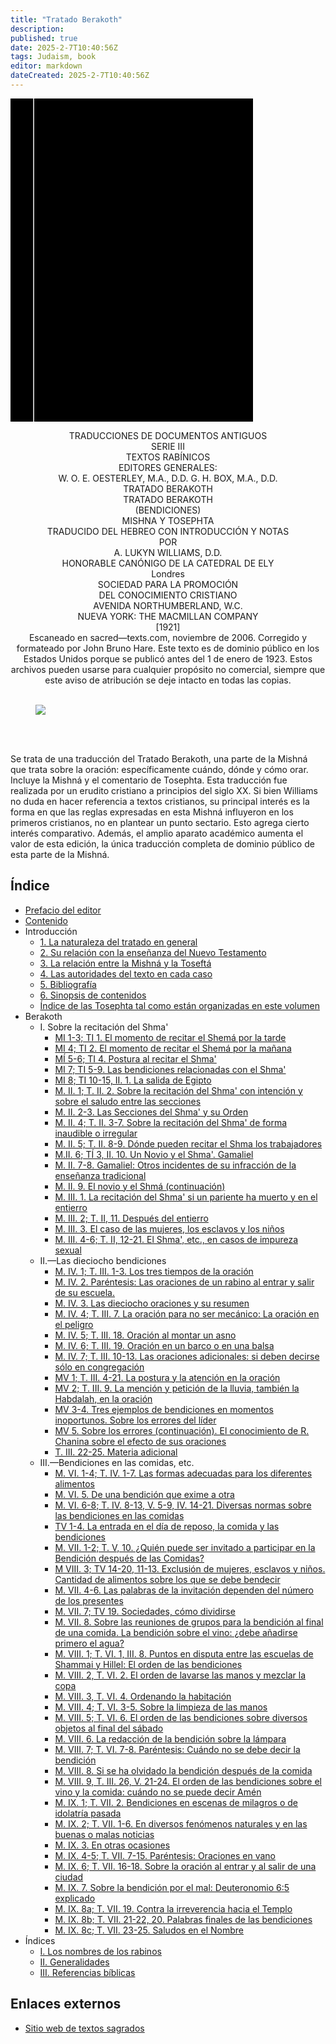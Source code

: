 ```yaml
---
title: "Tratado Berakoth"
description: 
published: true
date: 2025-2-7T10:40:56Z
tags: Judaism, book
editor: markdown
dateCreated: 2025-2-7T10:40:56Z
---
```


<div class="urantiapedia-book-front urantiapedia-book-islam"><svg xmlns="http://www.w3.org/2000/svg" width="102.6mm" height="136.8mm" viewBox="0 0 102.6 136.8" version="1.1">	<g transform="translate(-7,-5)">		<rect width="9.6" height="136.8" x="7" y="5" />		<rect width="96.9" height="136.8" x="17" y="5" />		<text style="font-size:5px" x="61" y="22">A. Lukyn Williams</text>		<text style="font-size:4px" x="61" y="125">1921</text>		<text style="font-size:9px" x="61" y="60">Tratado Berakoth</text>	</g></svg></div><p style="text-align:center;">TRADUCCIONES DE DOCUMENTOS ANTIGUOS<br>SERIE III<br>TEXTOS RABÍNICOS<br>EDITORES GENERALES:<br>W. O. E. OESTERLEY, M.A., D.D. G. H. BOX, M.A., D.D.<br>TRATADO BERAKOTH<br><span class="text-h3">TRATADO BERAKOTH</span><br>(BENDICIONES)<br>MISHNA Y TOSEPHTA<br>TRADUCIDO DEL HEBREO CON INTRODUCCIÓN Y NOTAS<br>POR<br><span class="text-h5">A. LUKYN WILLIAMS, D.D.</span><br>HONORABLE CANÓNIGO DE LA CATEDRAL DE ELY<br>Londres<br>SOCIEDAD PARA LA PROMOCIÓN<br>DEL CONOCIMIENTO CRISTIANO<br>AVENIDA NORTHUMBERLAND, W.C.<br>NUEVA YORK: THE MACMILLAN COMPANY<br>[1921]<br>Escaneado en sacred—texts.com, noviembre de 2006. Corregido y formateado por John Bruno Hare. Este texto es de dominio público en los Estados Unidos porque se publicó antes del 1 de enero de 1923. Estos archivos pueden usarse para cualquier propósito no comercial, siempre que este aviso de atribución se deje intacto en todas las copias.<br><br></p><figure id="Figure_1" class="image urantiapedia image-style-align-center"><img src="/image/book/Judaism/Tractate_Berakoth/barukh.jpg"></figure><br style="clear:both;"/><br>Se trata de una traducción del Tratado Berakoth, una parte de la Mishná que trata sobre la oración: específicamente cuándo, dónde y cómo orar. Incluye la Mishná y el comentario de Tosephta. Esta traducción fue realizada por un erudito cristiano a principios del siglo XX. Si bien Williams no duda en hacer referencia a textos cristianos, su principal interés es la forma en que las reglas expresadas en esta Mishná influyeron en los primeros cristianos, no en plantear un punto sectario. Esto agrega cierto interés comparativo. Además, el amplio aparato académico aumenta el valor de esta edición, la única traducción completa de dominio público de esta parte de la Mishná.
## Índice

- [Prefacio del editor](/es/book/Judaism/Tractate_Berakoth/Editors_Preface)
- [Contenido](/es/book/Judaism/Tractate_Berakoth/Contents)
- Introducción
	- [1. La naturaleza del tratado en general](/es/book/Judaism/Tractate_Berakoth/Introduction_1)
	- [2. Su relación con la enseñanza del Nuevo Testamento](/es/book/Judaism/Tractate_Berakoth/Introduction_2)
	- [3. La relación entre la Mishná y la Toseftá](/es/book/Judaism/Tractate_Berakoth/Introduction_3)
	- [4. Las autoridades del texto en cada caso](/es/book/Judaism/Tractate_Berakoth/Introduction_4)
	- [5. Bibliografía](/es/book/Judaism/Tractate_Berakoth/Introduction_5)
	- [6. Sinopsis de contenidos](/es/book/Judaism/Tractate_Berakoth/Introduction_6)
	- [Índice de las Tosephta tal como están organizadas en este volumen](/es/book/Judaism/Tractate_Berakoth/Introduction_7)
- Berakoth
	- I. Sobre la recitación del Shma'
		- [MI 1-3; TI 1. El momento de recitar el Shemá por la tarde](/es/book/Judaism/Tractate_Berakoth/Berakoth_1_1)
		- [MI 4; TI 2. El momento de recitar el Shemá por la mañana](/es/book/Judaism/Tractate_Berakoth/Berakoth_1_1#p4)
		- [MÍ 5-6; TI 4. Postura al recitar el Shma'](/es/book/Judaism/Tractate_Berakoth/Berakoth_1_1#p5)
		- [MI 7; TI 5-9. Las bendiciones relacionadas con el Shma'](/es/book/Judaism/Tractate_Berakoth/Berakoth_1_1#p7)
		- [MI 8; TI 10-15, II. 1. La salida de Egipto](/es/book/Judaism/Tractate_Berakoth/Berakoth_1_1#p8)
		- [M. II. 1; T. II. 2. Sobre la recitación del Shma' con intención y sobre el saludo entre las secciones](/es/book/Judaism/Tractate_Berakoth/Berakoth_1_2)
		- [M. II. 2-3. Las Secciones del Shma' y su Orden](/es/book/Judaism/Tractate_Berakoth/Berakoth_1_2#p2)
		- [M. II. 4; T. II. 3-7. Sobre la recitación del Shma' de forma inaudible o irregular](/es/book/Judaism/Tractate_Berakoth/Berakoth_1_2#p4)
		- [M. II. 5; T. II. 8-9. Dónde pueden recitar el Shma los trabajadores](/es/book/Judaism/Tractate_Berakoth/Berakoth_1_2#p5)
		- [M.II. 6; TÍ 3, II. 10. Un Novio y el Shma'. Gamaliel](/es/book/Judaism/Tractate_Berakoth/Berakoth_1_2#p6)
		- [M. II. 7-8. Gamaliel: Otros incidentes de su infracción de la enseñanza tradicional](/es/book/Judaism/Tractate_Berakoth/Berakoth_1_2#p7)
		- [M. II. 9. El novio y el Shmá (continuación)](/es/book/Judaism/Tractate_Berakoth/Berakoth_1_2#p9)
		- [M. III. 1. La recitación del Shma' si un pariente ha muerto y en el entierro](/es/book/Judaism/Tractate_Berakoth/Berakoth_1_3)
		- [M. III. 2; T. II, 11. Después del entierro](/es/book/Judaism/Tractate_Berakoth/Berakoth_1_3#p2)
		- [M. III. 3. El caso de las mujeres, los esclavos y los niños](/es/book/Judaism/Tractate_Berakoth/Berakoth_1_3#p3)
		- [M. III. 4-6; T. II, 12-21. El Shma', etc., en casos de impureza sexual](/es/book/Judaism/Tractate_Berakoth/Berakoth_1_3#p4)
	- II.—Las dieciocho bendiciones
		- [M. IV. 1; T. III. 1-3. Los tres tiempos de la oración](/es/book/Judaism/Tractate_Berakoth/Berakoth_2_4)
		- [M. IV. 2. Paréntesis: Las oraciones de un rabino al entrar y salir de su escuela.](/es/book/Judaism/Tractate_Berakoth/Berakoth_2_4#p2)
		- [M. IV. 3. Las dieciocho oraciones y su resumen](/es/book/Judaism/Tractate_Berakoth/Berakoth_2_4#p3)
		- [M. IV. 4; T. III. 7. La oración para no ser mecánico: La oración en el peligro](/es/book/Judaism/Tractate_Berakoth/Berakoth_2_4#p4)
		- [M. IV. 5; T. III. 18. Oración al montar un asno](/es/book/Judaism/Tractate_Berakoth/Berakoth_2_4#p5)
		- [M. IV. 6; T. III. 19. Oración en un barco o en una balsa](/es/book/Judaism/Tractate_Berakoth/Berakoth_2_4#p6)
		- [M. IV. 7; T. III. 10-13. Las oraciones adicionales: si deben decirse sólo en congregación](/es/book/Judaism/Tractate_Berakoth/Berakoth_2_4#p7)
		- [MV 1; T. III. 4-21. La postura y la atención en la oración](/es/book/Judaism/Tractate_Berakoth/Berakoth_2_5)
		- [MV 2; T. III. 9. La mención y petición de la lluvia, también la Habdalah, en la oración](/es/book/Judaism/Tractate_Berakoth/Berakoth_2_5#p2)
		- [MV 3-4. Tres ejemplos de bendiciones en momentos inoportunos. Sobre los errores del líder](/es/book/Judaism/Tractate_Berakoth/Berakoth_2_5#p3)
		- [MV 5. Sobre los errores (continuación). El conocimiento de R. Chanina sobre el efecto de sus oraciones](/es/book/Judaism/Tractate_Berakoth/Berakoth_2_5#p5)
		- [T. III. 22-25. Materia adicional](/es/book/Judaism/Tractate_Berakoth/Berakoth_2_6)
	- III.—Bendiciones en las comidas, etc.
		- [M. VI. 1-4; T. IV. 1-7. Las formas adecuadas para los diferentes alimentos](/es/book/Judaism/Tractate_Berakoth/Berakoth_3_6)
		- [M. VI. 5. De una bendición que exime a otra](/es/book/Judaism/Tractate_Berakoth/Berakoth_3_6#p1)
		- [M. VI. 6-8; T. IV. 8-13, V. 5-9, IV. 14-21. Diversas normas sobre las bendiciones en las comidas](/es/book/Judaism/Tractate_Berakoth/Berakoth_3_6#p2)
		- [TV 1-4. La entrada en el día de reposo, la comida y las bendiciones](/es/book/Judaism/Tractate_Berakoth/Berakoth_3_6#p3)
		- [M. VII. 1-2; T. V, 10. ¿Quién puede ser invitado a participar en la Bendición después de las Comidas?](/es/book/Judaism/Tractate_Berakoth/Berakoth_3_7)
		- [M VIII. 3; TV 14-20, 11-13. Exclusión de mujeres, esclavos y niños. Cantidad de alimentos sobre los que se debe bendecir](/es/book/Judaism/Tractate_Berakoth/Berakoth_3_7#p3)
		- [M. VII. 4-6. Las palabras de la invitación dependen del número de los presentes](/es/book/Judaism/Tractate_Berakoth/Berakoth_3_7#p4)
		- [M. VII. 7; TV 19. Sociedades, cómo dividirse](/es/book/Judaism/Tractate_Berakoth/Berakoth_3_7#p7)
		- [M. VII. 8. Sobre las reuniones de grupos para la bendición al final de una comida. La bendición sobre el vino: ¿debe añadirse primero el agua?](/es/book/Judaism/Tractate_Berakoth/Berakoth_3_7#p8)
		- [M. VIII. 1; T. VI. 1, III. 8. Puntos en disputa entre las escuelas de Shammai y Hillel: El orden de las bendiciones](/es/book/Judaism/Tractate_Berakoth/Berakoth_3_8)
		- [M. VIII. 2, T. VI. 2. El orden de lavarse las manos y mezclar la copa](/es/book/Judaism/Tractate_Berakoth/Berakoth_3_8#p2)
		- [M. VIII. 3, T. VI. 4. Ordenando la habitación](/es/book/Judaism/Tractate_Berakoth/Berakoth_3_8#p3)
		- [M. VIII. 4; T. VI. 3-5. Sobre la limpieza de las manos](/es/book/Judaism/Tractate_Berakoth/Berakoth_3_8#p4)
		- [M. VIII. 5; T. VI. 6. El orden de las bendiciones sobre diversos objetos al final del sábado](/es/book/Judaism/Tractate_Berakoth/Berakoth_3_8#p5)
		- [M. VIII. 6. La redacción de la bendición sobre la lámpara](/es/book/Judaism/Tractate_Berakoth/Berakoth_3_8#p6)
		- [M. VIII. 7; T. VI. 7-8. Paréntesis: Cuándo no se debe decir la bendición](/es/book/Judaism/Tractate_Berakoth/Berakoth_3_8#p7)
		- [M. VIII. 8. Si se ha olvidado la bendición después de la comida](/es/book/Judaism/Tractate_Berakoth/Berakoth_3_8#p8)
		- [M. VIII. 9, T. III. 26, V. 21-24. El orden de las bendiciones sobre el vino y la comida: cuándo no se puede decir Amén](/es/book/Judaism/Tractate_Berakoth/Berakoth_3_8#p9)
		- [M. IX. 1; T. VII. 2. Bendiciones en escenas de milagros o de idolatría pasada](/es/book/Judaism/Tractate_Berakoth/Berakoth_3_9)
		- [M. IX. 2; T. VII. 1-6. En diversos fenómenos naturales y en las buenas o malas noticias](/es/book/Judaism/Tractate_Berakoth/Berakoth_3_9#p2)
		- [M. IX. 3. En otras ocasiones](/es/book/Judaism/Tractate_Berakoth/Berakoth_3_9#p3)
		- [M. IX. 4-5; T. VII. 7-15. Paréntesis: Oraciones en vano](/es/book/Judaism/Tractate_Berakoth/Berakoth_3_9#p4)
		- [M. IX. 6; T. VII. 16-18. Sobre la oración al entrar y al salir de una ciudad](/es/book/Judaism/Tractate_Berakoth/Berakoth_3_9#p6)
		- [M. IX. 7. Sobre la bendición por el mal: Deuteronomio 6:5 explicado](/es/book/Judaism/Tractate_Berakoth/Berakoth_3_9#p7)
		- [M. IX. 8a; T. VII. 19. Contra la irreverencia hacia el Templo](/es/book/Judaism/Tractate_Berakoth/Berakoth_3_9#p8a)
		- [M. IX. 8b; T. VII. 21-22, 20. Palabras finales de las bendiciones](/es/book/Judaism/Tractate_Berakoth/Berakoth_3_9#p8b)
		- [M. IX. 8c; T. VII. 23-25. Saludos en el Nombre](/es/book/Judaism/Tractate_Berakoth/Berakoth_3_9#p8c)
- Índices
	- [I. Los nombres de los rabinos](/es/book/Judaism/Tractate_Berakoth/Indices_1)
	- [II. Generalidades](/es/book/Judaism/Tractate_Berakoth/Indices_2)
	- [III. Referencias bíblicas](/es/book/Judaism/Tractate_Berakoth/Indices_3)

## Enlaces externos

- [Sitio web de textos sagrados](https://sacred-texts.com/jud/tbr/index.htm)
